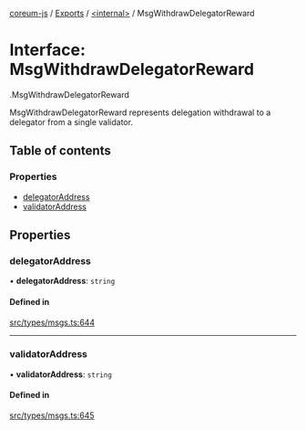 [coreum-js](../README.md) / [Exports](../modules.md) / [<internal\>](../modules/internal_.md) / MsgWithdrawDelegatorReward

# Interface: MsgWithdrawDelegatorReward

[<internal>](../modules/internal_.md).MsgWithdrawDelegatorReward

MsgWithdrawDelegatorReward represents delegation withdrawal to a delegator
from a single validator.

## Table of contents

### Properties

- [delegatorAddress](internal_.MsgWithdrawDelegatorReward.md#delegatoraddress)
- [validatorAddress](internal_.MsgWithdrawDelegatorReward.md#validatoraddress)

## Properties

### delegatorAddress

• **delegatorAddress**: `string`

#### Defined in

[src/types/msgs.ts:644](https://github.com/PyramydLabs/coreum-js/blob/37d165f/src/types/msgs.ts#L644)

___

### validatorAddress

• **validatorAddress**: `string`

#### Defined in

[src/types/msgs.ts:645](https://github.com/PyramydLabs/coreum-js/blob/37d165f/src/types/msgs.ts#L645)
